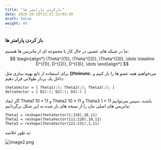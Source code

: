 ```yaml
---
title: "بازکردن پارامتر ها"
date: 2020-10-10T13:31:21+03:30
draft: false
weight: 40
---
```


### <span class="top-dict" data-tipso="unroll">باز کردن</span> پارامتر ها

ما در شبکه های عصبی در حال کار با مجموعه ای از ماتریس ها هستیم:
$$
\begin{align*} \Theta^{(1)}, \Theta^{(2)}, \Theta^{(3)}, \dots \newline D^{(1)}, D^{(2)}, D^{(3)}, \dots \end{align*}
$$

برای استفاده از تابع بهینه سازی مثل **()fminunc**،
می‌خواهیم همه عضو ها را باز کنیم
و داخل یک بردار طولانی قرار دهیم:

<div align="left">

```
thetaVector = [ Theta1(:); Theta2(:); Theta3(:); ]
deltaVector = [ D1(:); D2(:); D3(:) ]
```

</div>

اگر ابعاد Theta1 $10 \times 11$ و Theta2 $10 \times 11$ و Theta3 $1 \times 11$ باشند،
سپس می‌توانیم ماتریس های اصلی مان را از نسخه های باز شده به این شکل برگردانیم:

<div align="left">

```
Theta1 = reshape(thetaVector(1:110),10,11)
Theta2 = reshape(thetaVector(111:220),10,11)
Theta3 = reshape(thetaVector(221:231),1,11)
```

</div>


به طور خلاصه:

![image2.png](../images/image2.png?width=40pc)
